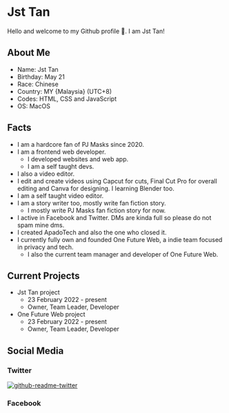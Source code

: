 # Jst Tan
Hello and welcome to my Github profile 👋. I am Jst Tan! 

## About Me
- Name: Jst Tan
- Birthday: May 21
- Race: Chinese
- Country: MY {Malaysia} (UTC+8)
- Codes: HTML, CSS and JavaScript
- OS: MacOS

## Facts
- I am a hardcore fan of PJ Masks since 2020. 
- I am a frontend web developer. 
  - I developed websites and web app. 
  - I am a self taught devs. 
-  I also a video editor.
  -  I edit and create videos using Capcut for cuts, Final Cut Pro for overall editing and Canva for designing. I learning Blender too. 
  -  I am a self taught video editor. 
- I am a story writer too, mostly write fan fiction story. 
  - I mostly write PJ Masks fan fiction story for now. 
- I active in Facebook and Twitter. DMs are kinda full so please do not spam mine dms. 
- I created ApadoTech and also the one who closed it. 
- I currently fully own and founded One Future Web, a indie team focused in privacy and tech. 
  - I also the current team manager and developer of One Future Web.  


## Current Projects
- Jst Tan project
  - 23 February 2022 - present
  - Owner, Team Leader, Developer
- One Future Web project
  - 23 February 2022 - present
  - Owner, Team Leader, Developer 

## Social Media
### Twitter
[![github-readme-twitter](https://github-readme-twitter.gazf.vercel.app/api?id=jestonjst)](https://github.com/gazf/github-readme-twitter)

### Facebook
 <div id="fb-root"></div>
    <script>
    (function(d, s, id) {
    var js, fjs = d.getElementsByTagName(s)[0];
    if (d.getElementById(id))
    return;
    js = d.createElement(s);
    js.id = id;
    js.src = "//connect.facebook.net/en_US/all.js#xfbml=1";
    fjs.parentNode.insertBefore(js, fjs);
    }(document, 'script', 'facebook-jssdk'));
    </script>
    <div class="fb-post" data-href="https://www.facebook.com/jeston.tan.21"></div>
